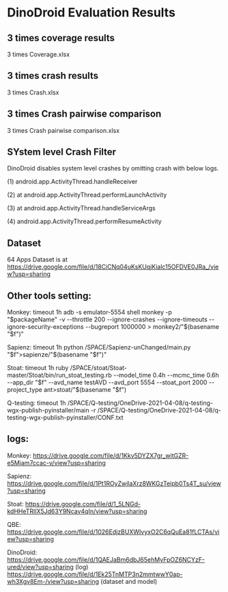 # DinoDroid Evaluation Results

## 3 times coverage results

3 times Coverage.xlsx

## 3 times crash results

3 times Crash.xlsx

## 3 times Crash pairwise comparison

3 times Crash pairwise comparison.xlsx

## SYstem level Crash Filter

DinoDroid disables system level crashes by omitting crash with below logs.

(1) android.app.ActivityThread.handleReceiver

(2) at android.app.ActivityThread.performLaunchActivity

(3) at android.app.ActivityThread.handleServiceArgs

(4) android.app.ActivityThread.performResumeActivity

## Dataset

64 Apps Dataset is at https://drive.google.com/file/d/18CiCNq04uKsKUqjKialc15OFDVE0JRa_/view?usp=sharing

## Other tools setting:

Monkey:
timeout 1h adb -s emulator-5554 shell monkey -p "$packageName" -v --throttle 200 --ignore-crashes --ignore-timeouts --ignore-security-exceptions --bugreport 1000000 > monkey2/"$(basename "$f")"

Sapienz:
timeout 1h python /SPACE/Sapienz-unChanged/main.py "$f">sapienze/"$(basename "$f")"

Stoat:
timeout 1h ruby /SPACE/stoat/Stoat-master/Stoat/bin/run_stoat_testing.rb --model_time 0.4h --mcmc_time 0.6h --app_dir "$f" --avd_name testAVD --avd_port 5554 --stoat_port 2000 --project_type ant>stoat/"$(basename "$f")

Q-testing:
timeout 1h /SPACE/Q-testing/OneDrive-2021-04-08/q-testing-wgx-publish-pyinstaller/main -r /SPACE/Q-testing/OneDrive-2021-04-08/q-testing-wgx-publish-pyinstaller/CONF.txt

## logs:

Monkey:
https://drive.google.com/file/d/1Kkv5DYZX7gr_witGZR-e5Mjam7ccac-v/view?usp=sharing

Sapienz:
https://drive.google.com/file/d/1Pt1ROyZwjlaXrz8WKGzTeipb0Ts4T_su/view?usp=sharing

Stoat:
https://drive.google.com/file/d/1_5LNGd-kdHHeTRllX5Jd63Y9Ncav4qIn/view?usp=sharing

QBE:
https://drive.google.com/file/d/1026EdjzBUXWIvyxO2C6qQuEa81fLCTAs/view?usp=sharing

DinoDroid:
https://drive.google.com/file/d/1QAEJaBm6dbJ65ehMyFpOZ6NCYzF-ured/view?usp=sharing     (log)
https://drive.google.com/file/d/1Ek25TnMTP3n2mmtwwY0ap-wh3Xgv8Em-/view?usp=sharing    (dataset and model)